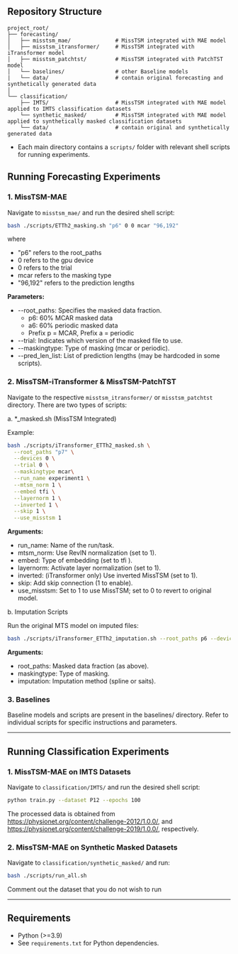 ## Repository Structure

```plaintext
project_root/
├── forecasting/
│   ├── misstsm_mae/              # MissTSM integrated with MAE model
│   ├── misstsm_itransformer/     # MissTSM integrated with iTransformer model
│   ├── misstsm_patchtst/         # MissTSM integrated with PatchTST model
│   └── baselines/                # other Baseline models
|   └── data/                     # contain original forecasting and synthetically generated data
│
└── classification/
    ├── IMTS/                     # MissTSM integrated with MAE model applied to IMTS classification datasets
    └── synthetic_masked/         # MissTSM integrated with MAE model applied to synthetically masked classification datasets
    └── data/                     # contain original and synthetically generated data
```

- Each main directory contains a `scripts/` folder with relevant shell scripts for running experiments.


## Running Forecasting Experiments

### 1. MissTSM-MAE

Navigate to `misstsm_mae/` and run the desired shell script:

```sh
bash ./scripts/ETTh2_masking.sh "p6" 0 0 mcar "96,192"
```
where
- "p6" refers to the root_paths
- 0 refers to the gpu device
- 0 refers to the trial
- mcar refers to the masking type
- "96,192" refers to the prediction lengths

**Parameters:**
- --root_paths: Specifies the masked data fraction.  
  - p6: 60% MCAR masked data  
  - a6: 60% periodic masked data  
  - Prefix p = MCAR, Prefix a = periodic
- --trial: Indicates which version of the masked file to use.
- --maskingtype: Type of masking (mcar or periodic).
- --pred_len_list: List of prediction lengths (may be hardcoded in some scripts).

### 2. MissTSM-iTransformer & MissTSM-PatchTST

Navigate to the respective `misstsm_itransformer/` or `misstsm_patchtst` directory. There are two types of scripts:

a. *_masked.sh (MissTSM Integrated)

Example:
```sh
bash ./scripts/iTransformer_ETTh2_masked.sh \
  --root_paths "p7" \
  --devices 0 \
  --trial 0 \
  --maskingtype mcar\
  --run_name experiment1 \
  --mtsm_norm 1 \
  --embed tfi \
  --layernorm 1 \
  --inverted 1 \
  --skip 1 \
  --use_misstsm 1
```

**Arguments:**
- run_name: Name of the run/task.
- mtsm_norm: Use RevIN normalization (set to 1).
- embed: Type of embedding (set to tfi ).
- layernorm: Activate layer normalization (set to 1).
- inverted: (iTransformer only) Use inverted MissTSM (set to 1).
- skip: Add skip connection (1 to enable).
- use_misstsm: Set to 1 to use MissTSM; set to 0 to revert to original model.

b. Imputation Scripts

Run the original MTS model on imputed files:

```sh
bash ./scripts/iTransformer_ETTh2_imputation.sh --root_paths p6 --devices 0 --trial 0 --maskingtype mcar --imputation spline
```

**Arguments:**
- root_paths: Masked data fraction (as above).
- maskingtype: Type of masking.
- imputation: Imputation method (spline or saits).

### 3. Baselines

Baseline models and scripts are present in the baselines/ directory. Refer to individual scripts for specific instructions and parameters.

---

## Running Classification Experiments

### 1. MissTSM-MAE on IMTS Datasets

Navigate to `classification/IMTS/` and run the desired shell script:

```sh
python train.py --dataset P12 --epochs 100
```
The processed data is obtained from https://physionet.org/content/challenge-2012/1.0.0/, and https://physionet.org/content/challenge-2019/1.0.0/, respectively.

### 2. MissTSM-MAE on Synthetic Masked Datasets

Navigate to `classification/synthetic_masked/` and run:

```sh
bash ./scripts/run_all.sh
```
Comment out the dataset that you do not wish to run


---

## Requirements

- Python (>=3.9)
- See `requirements.txt` for Python dependencies.
